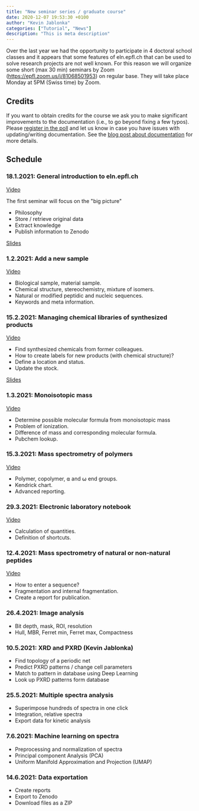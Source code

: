 ```yaml
---
title: "New seminar series / graduate course"
date: 2020-12-07 19:53:30 +0100
author: "Kevin Jablonka"
categories: ["Tutorial", "News"]
description: "This is meta description"
---
```


Over the last year we had the opportunity to participate in 4 doctoral school classes and it appears that some features of eln.epfl.ch that can be used to solve research projects are not well known.
For this reason we will organize some short (max 30 min) seminars by Zoom (https://epfl.zoom.us/j/81068501953) on regular base. They will take place Monday at 5PM (Swiss time) by Zoom.

## Credits

If you want to obtain credits for the course we ask you to make significant improvements to the documentation (i.e., to go beyond fixing a few typos). Please [register in the poll](https://wolke.sumpi.org/index.php/apps/polls/s/thv1xHVPZkp7FmCP) and let us know in case you have issues with updating/writing documentation. See the [blog post about documentation](https://cheminfo.github.io/tutorial/cheminfo_docs/) for more details.

## Schedule

### 18.1.2021: General introduction to eln.epfl.ch

<a href="https://drive.google.com/file/d/12KwESV79JKUA2fHkHY97Ha46psmPD0bG/view?usp=sharing" target="_blank">Video</a>

The first seminar will focus on the "big picture"

- Philosophy
- Store / retrieve original data
- Extract knowledge
- Publish information to Zenodo

<a href="https://www.dropbox.com/s/u1fm0z0i3bggpac/topic%201.pdf?dl=1">Slides</a>

### 1.2.2021: Add a new sample

<a href="https://drive.google.com/file/d/1Fwad5l2KlWMiXqN34FNIDuT0aRjNwKOt/view?usp=sharing" target="_blank">Video</a>

- Biological sample, material sample.
- Chemical structure, stereochemistry, mixture of isomers.
- Natural or modified peptidic and nucleic sequences.
- Keywords and meta information.

### 15.2.2021: Managing chemical libraries of synthesized products

<a href="https://drive.google.com/file/d/1-G85ERzVkjVKEE1et2bcl-bRMW6CFdL5/view?usp=sharing" target="_blank">Video</a>

- Find synthesized chemicals from former colleagues.
- How to create labels for new products (with chemical structure)?
- Define a location and status.
- Update the stock.

<a href="https://www.dropbox.com/s/f0rbmm5xiiu53i3/20200214_chemical_libraries.pdf?dl=1">Slides</a>

### 1.3.2021: Monoisotopic mass

<a href="https://drive.google.com/file/d/12KwESV79JKUA2fHkHY97Ha46psmPD0bG/view?usp=sharing" target="_blank">Video</a>

- Determine possible molecular formula from monoisotopic mass
- Problem of ionization.
- Difference of mass and corresponding molecular formula.
- Pubchem lookup.

### 15.3.2021: Mass spectrometry of polymers

<a href="https://drive.google.com/file/d/1Q7xZeC2vVHdLO6oxI4u1JKqEH8YwyMLY/view?usp=sharing" target="_blank">Video</a>

- Polymer, copolymer, ⍺ and ⍵ end groups.
- Kendrick chart.
- Advanced reporting.

### 29.3.2021: Electronic laboratory notebook

<a href="https://drive.google.com/file/d/17Lu5otGKkGbsG6K3WgK2Av35Yols_ku1/view?usp=sharing" target="_blank">Video</a>

- Calculation of quantities.
- Definition of shortcuts.

### 12.4.2021: Mass spectrometry of natural or non-natural peptides

<a href="https://drive.google.com/file/d/1VoUgrzqMz4QTzjbvedISBt5w_CSBzDEm/view?usp=sharing" target="_blank">Video</a>

- How to enter a sequence?
- Fragmentation and internal fragmentation.
- Create a report for publication.

### 26.4.2021: Image analysis

- Bit depth, mask, ROI, resolution
- Hull, MBR, Ferret min, Ferret max, Compactness

### 10.5.2021: XRD and PXRD (Kevin Jablonka)

- Find topology of a periodic net
- Predict PXRD patterns / change cell parameters
- Match to pattern in database using Deep Learning
- Look up PXRD patterns form database

### 25.5.2021: Multiple spectra analysis

- Superimpose hundreds of spectra in one click
- Integration, relative spectra
- Export data for kinetic analysis

### 7.6.2021: Machine learning on spectra

- Preprocessing and normalization of spectra
- Principal component Analysis (PCA)
- Uniform Manifold Approximation and Projection (UMAP)

### 14.6.2021: Data exportation

- Create reports
- Export to Zenodo
- Download files as a ZIP
